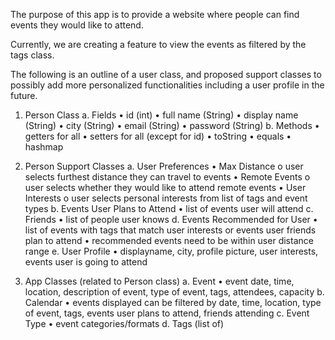 The purpose of this app is to provide a website where people can find events they would like to attend.

Currently, we are creating a feature to view the events as filtered by the tags class.

The following is an outline of a user class, and proposed support classes to possibly add more personalized functionalities including a user profile in the future.

1.	Person Class
  a.	Fields
      •	id (int)
      •	full name (String)
      •	display name (String)
      •	city (String)
      •	email (String)
      •	password (String)
  b.	Methods
      •	getters for all
      •	setters for all (except for id)
      •	toString
      •	equals 
      •	hashmap

2.	Person Support Classes
  a.	User Preferences
      •	Max Distance
        o	user selects furthest distance they can travel to events
      •	Remote Events
        o	user selects whether they would like to attend remote events
      •	User Interests
        o	user selects personal interests from list of tags and event types
  b.	Events User Plans to Attend
      •	list of events user will attend
  c.	Friends
      •	list of people user knows 
  d.	Events Recommended for User
      •	list of events with tags that match user interests or events user friends plan to attend
      •	recommended events need to be within user distance range
  e.  User Profile
      • displayname, city, profile picture, user interests, events user is going to attend

3.	App Classes (related to Person class)
  a.	Event 
     • event date, time, location, description of event, type of event, tags, attendees, capacity 
  b.	Calendar
     • events displayed can be filtered by date, time, location, type of event, tags, events user plans to attend, friends attending 
  c.	Event Type
     • event categories/formats
  d.	Tags (list of)
